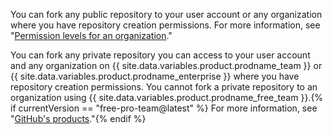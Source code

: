 You can fork any public repository to your user account or any organization where you have repository creation permissions. For more information, see "[Permission levels for an organization](/articles/permission-levels-for-an-organization)."

You can fork any private repository you can access to your user account and any organization on {{ site.data.variables.product.prodname_team }} or {{ site.data.variables.product.prodname_enterprise }} where you have repository creation permissions. You cannot fork a private repository to an organization using {{ site.data.variables.product.prodname_free_team }}.{% if currentVersion == "free-pro-team@latest" %} For more information, see "[GitHub's products](/articles/githubs-products)."{% endif %}
